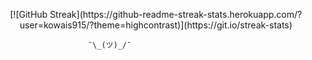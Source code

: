 <p align = "center">
  [![GitHub Streak](https://github-readme-streak-stats.herokuapp.com/?user=kowais915/?theme=highcontrast)](https://git.io/streak-stats)
</p>
                        
                        
                        
                        ¯\_(ツ)_/¯

